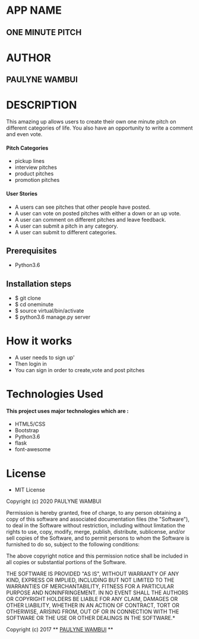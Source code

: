 # APP NAME

## ONE MINUTE PITCH

# AUTHOR

## PAULYNE WAMBUI

# DESCRIPTION

This amazing up allows users to create their own one minute pitch on different categories of life. You also have an opportunity to write a comment and even vote.

#### Pitch Categories
* pickup lines
* interview pitches
* product pitches
* promotion pitches

#### User Stories


* A users can see pitches that other people have posted.
* A user can vote on posted pitches with either a down or an up vote.
* A user can comment on different pitches and leave feedback.
* A user can submit a pitch in any category.
* A user can submit to different categories.


## Prerequisites
* Python3.6

## Installation steps 
* $ git clone 
* $ cd oneminute
* $ source virtual/bin/activate
* $ python3.6 manage.py server

# How it works

* A user needs to sign up'
* Then login in
* You can sign in order to create,vote and post pitches 

# Technologies Used

#### This project uses major technologies which are :
* HTML5/CSS 
* Bootstrap 
* Python3.6
* flask
* font-awesome

# License

* MIT License

Copyright (c) 2020 PAULYNE WAMBUI



Permission is hereby granted, free of charge, to any person obtaining a copy
of this software and associated documentation files (the "Software"), to deal
in the Software without restriction, including without limitation the rights
to use, copy, modify, merge, publish, distribute, sublicense, and/or sell
copies of the Software, and to permit persons to whom the Software is
furnished to do so, subject to the following conditions:

The above copyright notice and this permission notice shall be included in all
copies or substantial portions of the Software.

THE SOFTWARE IS PROVIDED "AS IS", WITHOUT WARRANTY OF ANY KIND, EXPRESS OR
IMPLIED, INCLUDING BUT NOT LIMITED TO THE WARRANTIES OF MERCHANTABILITY,
FITNESS FOR A PARTICULAR PURPOSE AND NONINFRINGEMENT. IN NO EVENT SHALL THE
AUTHORS OR COPYRIGHT HOLDERS BE LIABLE FOR ANY CLAIM, DAMAGES OR OTHER
LIABILITY, WHETHER IN AN ACTION OF CONTRACT, TORT OR OTHERWISE, ARISING FROM,
OUT OF OR IN CONNECTION WITH THE SOFTWARE OR THE USE OR OTHER DEALINGS IN THE
SOFTWARE.*

Copyright (c) 2017 ** [PAULYNE WAMBUI]() ** 